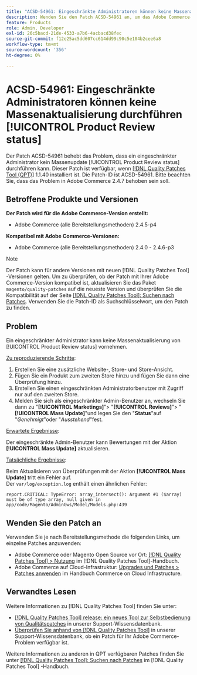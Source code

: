 ```yaml
---
title: "ACSD-54961: Eingeschränkte Administratoren können keine Massenaktualisierung durchführen [!UICONTROL Product Review status]"
description: Wenden Sie den Patch ACSD-54961 an, um das Adobe Commerce-Problem zu beheben, bei dem ein eingeschränkter Admin-Benutzer den Status Produktprüfung nicht gebündelt aktualisieren kann.
feature: Products
role: Admin, Developer
exl-id: 26c5bacd-21de-4533-a7b6-4acbacd38fec
source-git-commit: f12e25ac5dd607cc614dd99c90c5e104b2cee6a8
workflow-type: tm+mt
source-wordcount: '356'
ht-degree: 0%

---
```


# ACSD-54961: Eingeschränkte Administratoren können keine Massenaktualisierung durchführen [!UICONTROL Product Review status]

Der Patch ACSD-54961 behebt das Problem, dass ein eingeschränkter Administrator kein Massenupdate [!UICONTROL Product Review status] durchführen kann. Dieser Patch ist verfügbar, wenn [[!DNL Quality Patches Tool (QPT)]](/help/announcements/adobe-commerce-announcements/magento-quality-patches-released-new-tool-to-self-serve-quality-patches.md) 1.1.40 installiert ist. Die Patch-ID ist ACSD-54961. Bitte beachten Sie, dass das Problem in Adobe Commerce 2.4.7 behoben sein soll.

## Betroffene Produkte und Versionen

**Der Patch wird für die Adobe Commerce-Version erstellt:**

* Adobe Commerce (alle Bereitstellungsmethoden) 2.4.5-p4

**Kompatibel mit Adobe Commerce-Versionen:**

* Adobe Commerce (alle Bereitstellungsmethoden) 2.4.0 - 2.4.6-p3

>[!NOTE]
>
>Der Patch kann für andere Versionen mit neuen [!DNL Quality Patches Tool] -Versionen gelten. Um zu überprüfen, ob der Patch mit Ihrer Adobe Commerce-Version kompatibel ist, aktualisieren Sie das Paket `magento/quality-patches` auf die neueste Version und überprüfen Sie die Kompatibilität auf der Seite [[!DNL Quality Patches Tool]: Suchen nach Patches](https://experienceleague.adobe.com/tools/commerce-quality-patches/index.html). Verwenden Sie die Patch-ID als Suchschlüsselwort, um den Patch zu finden.

## Problem

Ein eingeschränkter Administrator kann keine Massenaktualisierung von [!UICONTROL Product Review status] vornehmen.

<u>Zu reproduzierende Schritte</u>:

1. Erstellen Sie eine zusätzliche Website-, Store- und Store-Ansicht.
1. Fügen Sie ein Produkt zum zweiten Store hinzu und fügen Sie dann eine Überprüfung hinzu.
1. Erstellen Sie einen eingeschränkten Administratorbenutzer mit Zugriff nur auf den zweiten Store.
1. Melden Sie sich als eingeschränkter Admin-Benutzer an, wechseln Sie dann zu &quot;**[!UICONTROL  Marketings]**&quot;> &quot;**[!UICONTROL Reviews]**&quot;> &quot;**[!UICONTROL Mass Update]**&quot;und legen Sie den &quot;**Status**&quot;auf &quot;*Genehmigt*&quot;oder &quot;*Ausstehend*&quot;fest.

<u>Erwartete Ergebnisse</u>:

Der eingeschränkte Admin-Benutzer kann Bewertungen mit der Aktion **[!UICONTROL Mass Update]** aktualisieren.

<u>Tatsächliche Ergebnisse</u>:

Beim Aktualisieren von Überprüfungen mit der Aktion **[!UICONTROL Mass Update]** tritt ein Fehler auf.<br>
Der `var/log/exception.log` enthält einen ähnlichen Fehler:

```
report.CRITICAL: TypeError: array_intersect(): Argument #1 ($array) must be of type array, null given in app/code/Magento/AdminGws/Model/Models.php:439
```

## Wenden Sie den Patch an

Verwenden Sie je nach Bereitstellungsmethode die folgenden Links, um einzelne Patches anzuwenden:

* Adobe Commerce oder Magento Open Source vor Ort: [[!DNL Quality Patches Tool] > Nutzung](https://experienceleague.adobe.com/docs/commerce-operations/tools/quality-patches-tool/usage.html) im [!DNL Quality Patches Tool]-Handbuch.
* Adobe Commerce auf Cloud-Infrastruktur: [Upgrades und Patches > Patches anwenden](https://experienceleague.adobe.com/docs/commerce-cloud-service/user-guide/develop/upgrade/apply-patches.html) im Handbuch Commerce on Cloud Infrastructure.

## Verwandtes Lesen

Weitere Informationen zu [!DNL Quality Patches Tool] finden Sie unter:

* [[!DNL Quality Patches Tool] release: ein neues Tool zur Selbstbedienung von Qualitätspatches](/help/announcements/adobe-commerce-announcements/magento-quality-patches-released-new-tool-to-self-serve-quality-patches.md) in unserer Support-Wissensdatenbank.
* [Überprüfen Sie anhand von  [!DNL Quality Patches Tool]](/help/support-tools/patches-available-in-qpt-tool/check-patch-for-magento-issue-with-magento-quality-patches.md) in unserer Support-Wissensdatenbank, ob ein Patch für Ihr Adobe Commerce-Problem verfügbar ist.

Weitere Informationen zu anderen in QPT verfügbaren Patches finden Sie unter [[!DNL Quality Patches Tool]: Suchen nach Patches](https://experienceleague.adobe.com/tools/commerce-quality-patches/index.html) im [!DNL Quality Patches Tool] -Handbuch.
